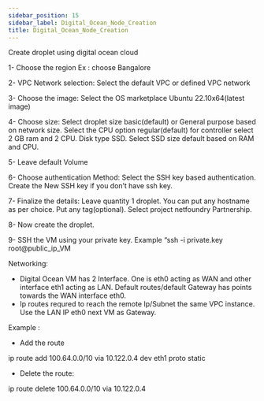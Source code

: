 ```yaml
---
sidebar_position: 15
sidebar_label: Digital_Ocean_Node_Creation
title: Digital_Ocean_Node_Creation
---
```


Create droplet using digital ocean cloud

1-	Choose the region
Ex : choose Bangalore

2-	VPC Network selection:
Select the default VPC or defined VPC network

3-	Choose the image:
Select the OS marketplace Ubuntu 22.10x64(latest image)

4-	Choose size:
Select droplet size basic(default) or General purpose based on network size. Select the CPU option regular(default) for controller select 2 GB ram and 2 CPU. Disk type SSD. Select SSD size default based on RAM and CPU.

5-	Leave default Volume

6-	Choose authentication Method:
Select the SSH key based authentication. Create the New SSH key if you don’t have ssh key.

7-	Finalize the details:
Leave quantity 1 droplet. You can put any hostname as per choice. Put any tag(optional). Select project netfoundry Partnership.

8-	Now create the droplet.

9-	SSH the VM using your private key.  Example “ssh -i private.key root@public_ip_VM

Networking:

- Digital Ocean VM has 2 Interface. One is eth0 acting as WAN and other interface eth1 acting as LAN. Default routes/default Gateway has points towards the WAN interface eth0.
- Ip routes requred to reach the remote Ip/Subnet the same VPC instance. Use the LAN IP eth0 next VM as Gateway.

Example :

- Add the route

ip route add 100.64.0.0/10 via 10.122.0.4 dev eth1 proto static

- Delete the route: 

ip route delete 100.64.0.0/10 via 10.122.0.4